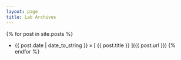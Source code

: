 ```yaml
---
layout: page
title: Lab Archives
---
```


{% for post in site.posts %}
  * {{ post.date | date_to_string }} &raquo; [ {{ post.title }} ]({{ post.url }})
{% endfor %}